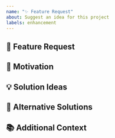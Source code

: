 ```yaml
---
name: "✨ Feature Request"
about: Suggest an idea for this project
labels: enhancement
---
```


## 🚀 Feature Request
<!-- A clear and concise description of the feature you'd like to see added. -->

## 📝 Motivation
<!-- Please outline the motivation for the proposal. Is your feature request related to a problem? e.g., I'm always frustrated when [...] -->

## 💡 Solution Ideas
<!-- If you have a solution in mind, please describe it here. -->

## 🔄 Alternative Solutions
<!-- Any alternative solutions or features you've considered. -->

## 📚 Additional Context
<!-- Add any other context or screenshots about the feature request here. -->
